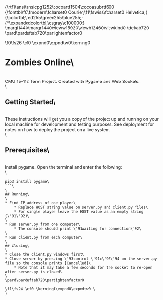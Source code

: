 {\rtf1\ansi\ansicpg1252\cocoartf1504\cocoasubrtf600
{\fonttbl\f0\fmodern\fcharset0 Courier;\f1\fswiss\fcharset0 Helvetica;}
{\colortbl;\red255\green255\blue255;}
{\*\expandedcolortbl;\csgray\c100000;}
\margl1440\margr1440\vieww15920\viewh12460\viewkind0
\deftab720
\pard\pardeftab720\partightenfactor0

\f0\fs26 \cf0 \expnd0\expndtw0\kerning0
# Zombies Online\
\
CMU 15-112 Term Project. Created with Pygame and Web Sockets.\
\
## Getting Started\
\
These instructions will get you a copy of the project up and running on your local machine for development and testing purposes. See deployment for notes on how to deploy the project on a live system.\
\
## Prerequisites\
\
Install pygame. Open the terminal and enter the following:\
\
```\
pip3 install pygame\
```\
\
## Running\
\
* Find IP address of one player\
	* Replace HOST string value on server.py and client.py files\
	* For single player leave the HOST value as an empty string (\'91\'92)\
\
* Run server.py from one computer\
	* The console should print \'91waiting for connection\'92\
\
* Run client.py from each computer\
\
## Closing\
\
* Close the client.py windows first\
* Close server by pressing \'93control \'91c\'92\'94 on the server.py file so the console prints [Cancelled]\
	* Note that it may take a few seconds for the socket to re-open after server.py is closed\
\
\pard\pardeftab720\partightenfactor0

\f1\fs24 \cf0 \kerning1\expnd0\expndtw0 \
}